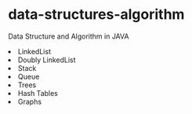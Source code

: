# data-structures-algorithm

<p>Data Structure and Algorithm in JAVA</p>

<li>LinkedList</li>
<li>Doubly LinkedList</li>
<li>Stack</li>
<li>Queue</li>
<li>Trees</li>
<li>Hash Tables</li>
<li>Graphs</li>

